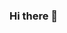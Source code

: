 ### Hi there 👋

<!--
**YawA13/YawA13** is a ✨ _special_ ✨ repository because its `README.md` (this file) appears on your GitHub profile.

Here are some ideas to get you started:

- 🔭 I’m currently working on ... Android Apps
- 🌱 I’m currently learning ...Web Dev
- 👯 I’m looking to collaborate on ...Web Dev
- 🤔 I’m looking for help with ...Web Dev
- 💬 Ask me about ...Anything
- 📫 How to reach me: ... yawasamoah13@hotmail.com
- 😄 Pronouns: ... He/Him
- ⚡ Fun fact: ... I Love Baseball
-->
